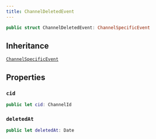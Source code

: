 ```yaml
---
title: ChannelDeletedEvent
---
```


``` swift
public struct ChannelDeletedEvent: ChannelSpecificEvent 
```

## Inheritance

[`ChannelSpecificEvent`](channel-specific-event.md)

## Properties

### `cid`

``` swift
public let cid: ChannelId
```

### `deletedAt`

``` swift
public let deletedAt: Date
```
